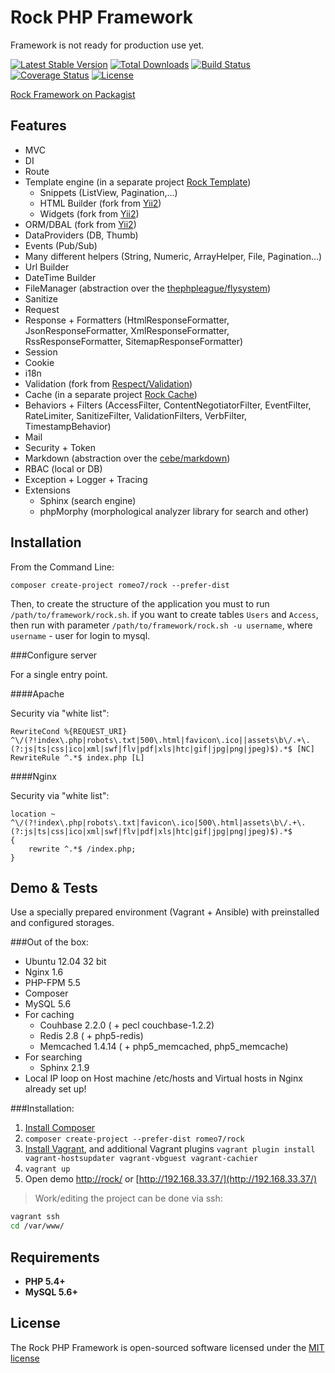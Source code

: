 Rock PHP Framework
=================

Framework is not ready for production use yet.

[![Latest Stable Version](https://poser.pugx.org/romeo7/rock/v/stable.svg)](https://packagist.org/packages/romeo7/rock)
[![Total Downloads](https://poser.pugx.org/romeo7/rock/downloads.svg)](https://packagist.org/packages/romeo7/rock)
[![Build Status](https://travis-ci.org/romeo7/rock.svg?branch=master)](https://travis-ci.org/romeo7/rock)
[![Coverage Status](https://coveralls.io/repos/romeo7/rock/badge.png?branch=master)](https://coveralls.io/r/romeo7/rock?branch=master)
[![License](https://poser.pugx.org/romeo7/rock/license.svg)](https://packagist.org/packages/romeo7/rock)

[Rock Framework on Packagist](https://packagist.org/packages/romeo7/rock)

Features
-------------------

 * MVC
 * DI
 * Route
 * Template engine (in a separate project [Rock Template](https://github.com/romeo7/rock-template))
    * Snippets (ListView, Pagination,...)
    * HTML Builder (fork from [Yii2](https://github.com/yiisoft/yii2))
    * Widgets (fork from [Yii2](https://github.com/yiisoft/yii2))
 * ORM/DBAL (fork from [Yii2](https://github.com/yiisoft/yii2))
 * DataProviders (DB, Thumb)
 * Events (Pub/Sub)
 * Many different helpers (String, Numeric, ArrayHelper, File, Pagination...)
 * Url Builder
 * DateTime Builder
 * FileManager (abstraction over the [thephpleague/flysystem](https://github.com/thephpleague/flysystem))
 * Sanitize
 * Request
 * Response + Formatters (HtmlResponseFormatter, JsonResponseFormatter, XmlResponseFormatter, RssResponseFormatter, SitemapResponseFormatter)
 * Session
 * Cookie
 * i18n
 * Validation (fork from [Respect/Validation](https://github.com/Respect/Validation))
 * Cache (in a separate project [Rock Cache](https://github.com/romeo7/rock-cache))
 * Behaviors + Filters (AccessFilter, ContentNegotiatorFilter, EventFilter, RateLimiter, SanitizeFilter, ValidationFilters, VerbFilter, TimestampBehavior)
 * Mail
 * Security + Token
 * Markdown (abstraction over the [cebe/markdown](https://github.com/cebe/markdown))
 * RBAC (local or DB)
 * Exception + Logger + Tracing
 * Extensions
    * Sphinx (search engine)
    * phpMorphy (morphological analyzer library for search and other)


Installation
-------------------

From the Command Line:

`composer create-project romeo7/rock --prefer-dist`

Then, to create the structure of the application you must to run `/path/to/framework/rock.sh`.
if you want to create tables `Users` and `Access`, then run with parameter `/path/to/framework/rock.sh -u username`, where `username` - user for login to mysql.

###Configure server

For a single entry point.

####Apache

Security via "white list":

```
RewriteCond %{REQUEST_URI} ^\/(?!index\.php|robots\.txt|500\.html|favicon\.ico||assets\b\/.+\.(?:js|ts|css|ico|xml|swf|flv|pdf|xls|htc|gif|jpg|png|jpeg)$).*$ [NC]
RewriteRule ^.*$ index.php [L]
```

####Nginx

Security via "white list":

```
location ~ ^\/(?!index\.php|robots\.txt|favicon\.ico|500\.html|assets\b\/.+\.(?:js|ts|css|ico|xml|swf|flv|pdf|xls|htc|gif|jpg|png|jpeg)$).*$
{
    rewrite ^.*$ /index.php;
}
```

Demo & Tests
-------------------

Use a specially prepared environment (Vagrant + Ansible) with preinstalled and configured storages.

###Out of the box:

 * Ubuntu 12.04 32 bit
 * Nginx 1.6
 * PHP-FPM 5.5
 * Composer
 * MySQL 5.6
 * For caching
    * Couhbase 2.2.0 ( + pecl couchbase-1.2.2)
    * Redis 2.8 ( + php5-redis)
    * Memcached 1.4.14 ( + php5_memcached, php5_memcache)
 * For searching
    * Sphinx 2.1.9
 * Local IP loop on Host machine /etc/hosts and Virtual hosts in Nginx already set up!

###Installation:

1. [Install Composer](https://getcomposer.org/doc/00-intro.md#globally)
2. `composer create-project --prefer-dist romeo7/rock`
3. [Install Vagrant](https://www.vagrantup.com/downloads), and additional Vagrant plugins `vagrant plugin install vagrant-hostsupdater vagrant-vbguest vagrant-cachier`
4. `vagrant up`
5. Open demo [http://rock/](http://rock/) or [http://192.168.33.37/](http://192.168.33.37/)

> Work/editing the project can be done via ssh:
```bash
vagrant ssh
cd /var/www/
```

Requirements
-------------------
 * **PHP 5.4+**
 * **MySQL 5.6+**

License
-------------------

The Rock PHP Framework is open-sourced software licensed under the [MIT license](http://opensource.org/licenses/MIT)